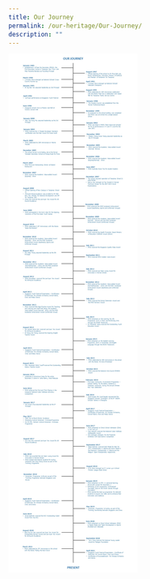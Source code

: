 ```yaml
---
title: Our Journey
permalink: /our-heritage/Our-Journey/
description: ""
---
```

![](/images/Prss%20History_v6.jpeg)